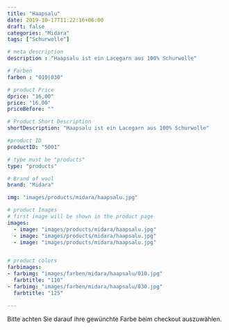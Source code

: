 ```yaml
---
title: "Haapsalu"
date: 2019-10-17T11:22:16+06:00
draft: false
categories: "Midara"
tags: ["Schurwolle"]		

# meta description
description : "Haapsalu ist ein Lacegarn aus 100% Schurwolle"

# Farben
farben : "010|030"

# product Price
dprice: "16,00"
price: "16.00"
priceBefore: ""

# Product Short Description
shortDescription: "Haapsalu ist ein Lacegarn aus 100% Schurwolle"

#product ID
productID: "5001"

# type must be "products"
type: "products"

# Brand of wool
brand: "Midara"

img: "images/products/midara/haapsalu.jpg"

# product Images
# first image will be shown in the product page
images:
  - image: "images/products/midara/haapsalu.jpg"
  - image: "images/products/midara/haapsalu.jpg"
  - image: "images/products/midara/haapsalu.jpg"


# product colors
farbimages:
- farbimg: "images/farben/midara/haapsalu/010.jpg"	
  farbtitle: "110"
- farbimg: "images/farben/midara/haapsalu/030.jpg"	
  farbtitle: "125"

---
```


Bitte achten Sie darauf ihre gewünchte Farbe beim checkout auszuwählen.
 